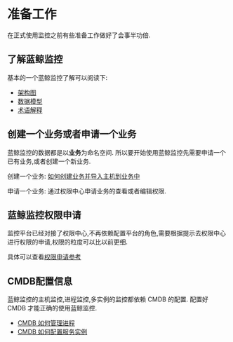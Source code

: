 # 准备工作

在正式使用监控之前有些准备工作做好了会事半功倍.

## 了解蓝鲸监控

基本的一个蓝鲸监控了解可以阅读下:

* [架构图](../concepts/architecture.md)
* [数据模型](../concepts/datamodule.md)
* [术语解释](../concepts/glossary.md)

## 创建一个业务或者申请一个业务

蓝鲸监控的数据都是以**业务**为命名空间. 所以要开始使用蓝鲸监控先需要申请一个已有业务,或者创建一个新业务.

创建一个业务: [如何创建业务并导入主机到业务中](../../../配置平台/产品白皮书/快速入门/case1.md)

申请一个业务: 通过权限中心申请业务的查看或者编辑权限.

## 蓝鲸监控权限申请

监控平台已经对接了权限中心,不再依赖配置平台的角色,需要根据提示去权限中心进行权限的申请,权限的粒度可以比以前更细. 

具体可以查看[权限申请参考](../faq/perm_faq.md)

## CMDB配置信息

蓝鲸监控的主机监控,进程监控,多实例的监控都依赖 CMDB 的配置. 配置好 CMDB 才能正确的使用蓝鲸监控.

 * [CMDB 如何管理进程](https://bk.tencent.com/docs/document/5.1/9/505)
 * [CMDB 如何配置服务实例](../../../配置平台/产品白皮书/产品功能/Instance.md)


